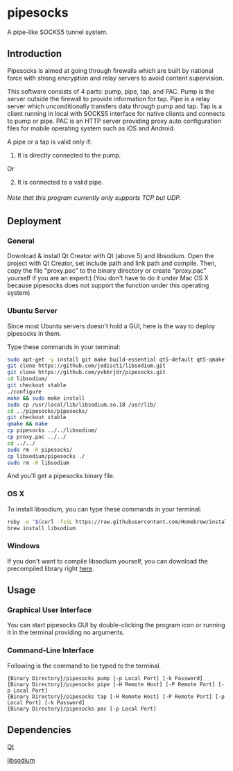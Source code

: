 # pipesocks
A pipe-like SOCKS5 tunnel system. 

## Introduction
Pipesocks is aimed at going through firewalls which are built by national force with strong encryption and relay servers to avoid content supervision. 

This software consists of 4 parts: pump, pipe, tap, and PAC. Pump is the server outside the firewall to provide information for tap. Pipe is a relay server which unconditionally transfers data through pump and tap. Tap is a client running in local with SOCKS5 interface for native clients and connects to pump or pipe. PAC is an HTTP server providing proxy auto configuration files for mobile operating system such as iOS and Android. 

A pipe or a tap is valid only if: 

1) It is directly connected to the pump. 

Or

2) It is connected to a valid pipe. 

###### Note that this program currently only supports TCP but UDP. 

## Deployment
### General
Download & install Qt Creator with Qt (above 5) and libsodium. Open the project with Qt Creator, set include path and link path and compile. Then, copy the file "proxy.pac" to the binary directory or create "proxy.pac" yourself if you are an expert:) (You don't have to do it under Mac OS X because pipesocks does not support the function under this operating system)

### Ubuntu Server
Since most Ubuntu servers doesn't hold a GUI, here is the way to deploy pipesocks in them. 

Type these commands in your terminal: 

```bash
sudo apt-get -y install git make build-essential qt5-default qt5-qmake
git clone https://github.com/jedisct1/libsodium.git
git clone https://github.com/yvbbrjdr/pipesocks.git
cd libsodium/
git checkout stable
./configure
make && sudo make install
sudo cp /usr/local/lib/libsodium.so.18 /usr/lib/
cd ../pipesocks/pipesocks/
git checkout stable
qmake && make
cp pipesocks ../../libsodium/
cp proxy.pac ../../
cd ../../
sudo rm -R pipesocks/
cp libsodium/pipesocks ./
sudo rm -R libsodium
```

And you'll get a pipesocks binary file. 

### OS X
To install libsodium, you can type these commands in your terminal: 

```bash
ruby -e "$(curl -fsSL https://raw.githubusercontent.com/Homebrew/install/master/install)" < /dev/null 2> /dev/null
brew install libsodium
```

### Windows
If you don't want to compile libsodium yourself, you can download the precompiled library right [here](https://download.libsodium.org/libsodium/releases/). 

## Usage
### Graphical User Interface
You can start pipesocks GUI by double-clicking the program icon or running it in the terminal providing no arguments. 

### Command-Line Interface
Following is the command to be typed to the terminal. 
```
{Binary Directory}/pipesocks pump [-p Local Port] [-k Password]
{Binary Directory}/pipesocks pipe [-H Remote Host] [-P Remote Port] [-p Local Port]
{Binary Directory}/pipesocks tap [-H Remote Host] [-P Remote Port] [-p Local Port] [-k Password]
{Binary Directory}/pipesocks pac [-p Local Port]
```

## Dependencies
[Qt](http://www.qt.io/)

[libsodium](https://download.libsodium.org/doc/)
